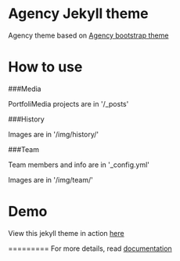 Agency Jekyll theme
====================

Agency theme based on [Agency bootstrap theme ](https://startbootstrap.com/template-overviews/agency/)

# How to use

###Media 

PortfoliMedia projects are in '/_posts'


###History

Images are in '/img/history/'

###Team

Team members and info are in '_config.yml'

Images are in '/img/team/'


# Demo

View this jekyll theme in action [here](https://y7kim.github.io/agency-jekyll-theme)

=========
For more details, read [documentation](http://jekyllrb.com/)
